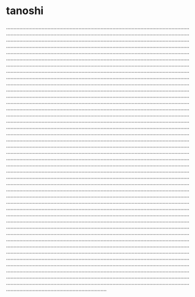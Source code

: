 # tanoshi
............................................................................................................................................................................................................................................................................................................................................................................................................................................................................................................................................................................................................................................................................................................................................................................................................................................................................................................................................................................................................................................................................................................................................................................................................................................................................................................................................................................................................................................................................................................................................................................................................................................................................................................................................................................................................................................................................................................................................................................................................................................................................................................................................................................................................................................................................................................................................................................................................................................................................................................................................................................................................................................................................................................................................................................................................................................................................................................................................................................................................................................................................................................................................................................................................................................................................................................................................................................................................................................................................................................................................................................................................................................................................................................................................................................................................................................................................................................................................................................................................................................................................................................................................................................................................................................................................................................................................................................................................................................................................................................................................................................................................................................................................................................................................................................................................................................................................................................................................................................................................................................................................................................................................................................................................................................................................................................................................................................................................................................................................................